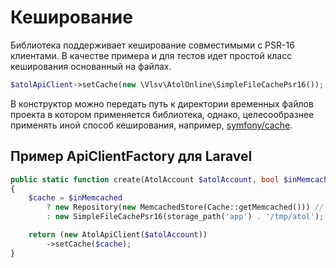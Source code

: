 # Кеширование

Библиотека поддерживает кеширование совместимыми с PSR-16 клиентами. В качестве примера и для тестов идет простой класс
кеширования основанный на файлах.

```php
$atolApiClient->setCache(new \Vlsv\AtolOnline\SimpleFileCachePsr16());
```

В конструктор можно передать путь к директории временных файлов проекта в котором применяется библиотека, однако,
целесообразнее применять иной способ кеширования, например,
[symfony/cache](https://packagist.org/packages/symfony/cache).

## Пример ApiClientFactory для Laravel

```php
public static function create(AtolAccount $atolAccount, bool $inMemcached = true): AtolApiClient
{
    $cache = $inMemcached
        ? new Repository(new MemcachedStore(Cache::getMemcached())) // Кеширование с помощью класса Memcached
        : new SimpleFileCachePsr16(storage_path('app') . '/tmp/atol'); // Кеширование с применением класса из библиотеки

    return (new AtolApiClient($atolAccount))
        ->setCache($cache);
}
```
